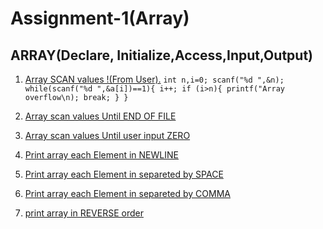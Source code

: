 # Assignment-1(Array)

## ARRAY(Declare, Initialize,Access,Input,Output)
1. [Array SCAN values !(From User).](https://github.com/1834902579/cse214/blob/master/lab1/1.c)
`int n,i=0;
scanf("%d ",&n);
while(scanf("%d ",&a[i])==1){
i++;
if (i>n){
printf("Array overflow\n);
break;
}
}`

2. [Array scan values Until END OF FILE](https://github.com/1834902579/cse214/blob/master/lab1/2.c)
3. [Array scan values Until user input ZERO ](https://github.com/1834902579/cse214/blob/master/lab1/3.c)
4. [Print array each Element in NEWLINE](https://github.com/1834902579/cse214/blob/master/lab1/4.c)
5. [Print array each Element in separeted by SPACE ](https://github.com/1834902579/cse214/blob/master/lab1/5.c)
6. [Print array each Element in separeted by COMMA ](https://github.com/1834902579/cse214/blob/master/lab1/6.c)
7. [print array in REVERSE order ](https://github.com/1834902579/cse214/blob/master/lab1/7.c)

